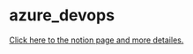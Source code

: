 # azure_devops
[Click here to the notion page and more detailes.](https://www.notion.so/lielcohen/Azure-DevOps-Microsoft-DevOps-Exercise-Liel-Cohen-c34927e4a4ec4f018f179099fa1ef7a0?pvs=4)
